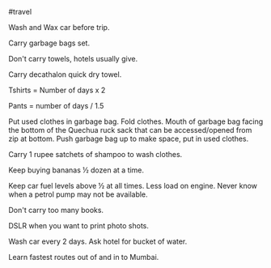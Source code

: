#travel 

Wash and Wax car before trip. 

Carry garbage bags set. 

Don't carry towels, hotels usually give. 

Carry decathalon quick dry towel. 

Tshirts = Number of days x 2

Pants = number of days / 1.5

Put used clothes in garbage bag. Fold clothes. Mouth of garbage bag facing the bottom of the Quechua ruck sack that can be accessed/opened from zip at bottom. Push garbage bag up to make space, put in used clothes. 

Carry 1 rupee satchets of shampoo to wash clothes. 

Keep buying bananas ½ dozen at a time. 

Keep car fuel levels above ½ at all times. Less load on engine. Never know when a petrol pump may not be available. 

Don't carry too many books. 

DSLR when you want to print photo shots. 

Wash car every 2 days. Ask hotel for bucket of water. 

Learn fastest routes out of and in to Mumbai.